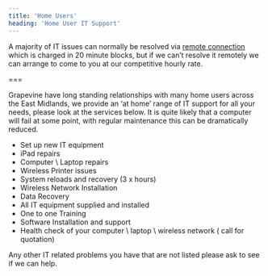 ```yaml
---
title: 'Home Users'
heading: 'Home User IT Support'
---
```


<!---SIDEBAR--->
A majority of IT issues can normally be resolved via [remote connection](../../live-support) which is charged in 20 minute blocks, but if we can’t resolve it remotely we can arrange to come to you at our competitive hourly rate.

===

<!---MAIN CONTENT--->
Grapevine have long standing relationships with many home users across the East Midlands, we provide an ‘at home’ range of IT support for all your needs, please look at the services below.
It is quite likely that a computer will fail at some point, with regular maintenance this can be dramatically reduced.

* Set up new IT equipment
* iPad repairs
* Computer \ Laptop repairs
* Wireless Printer issues
* System reloads and recovery (3 x hours)
* Wireless Network Installation
* Data Recovery
* All IT equipment supplied and installed
* One to one Training
* Software Installation and support
* Health check of your computer \ laptop \ wireless network ( call for quotation)

Any other IT related problems you have that are not listed please ask to see if we can help.
